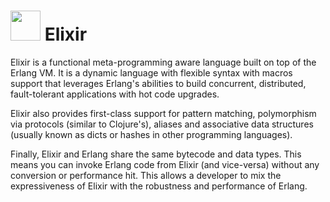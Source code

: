 # <img src="https://cdn.rawgit.com/brunoyb/chocolatey-packages/ef3e7280d17af850e074ec9c47629076719b81dc/_personal/elixir/icon.png" width="48" height="48" /> Elixir


Elixir is a functional meta-programming aware language built on top of the Erlang VM. It is a dynamic language with flexible syntax with macros support that leverages Erlang's abilities to build concurrent, distributed, fault-tolerant applications with hot code upgrades.

Elixir also provides first-class support for pattern matching, polymorphism via protocols (similar to Clojure's), aliases and associative data structures (usually known as dicts or hashes in other programming languages).

Finally, Elixir and Erlang share the same bytecode and data types. This means you can invoke Erlang code from Elixir (and vice-versa) without any conversion or performance hit. This allows a developer to mix the expressiveness of Elixir with the robustness and performance of Erlang.

